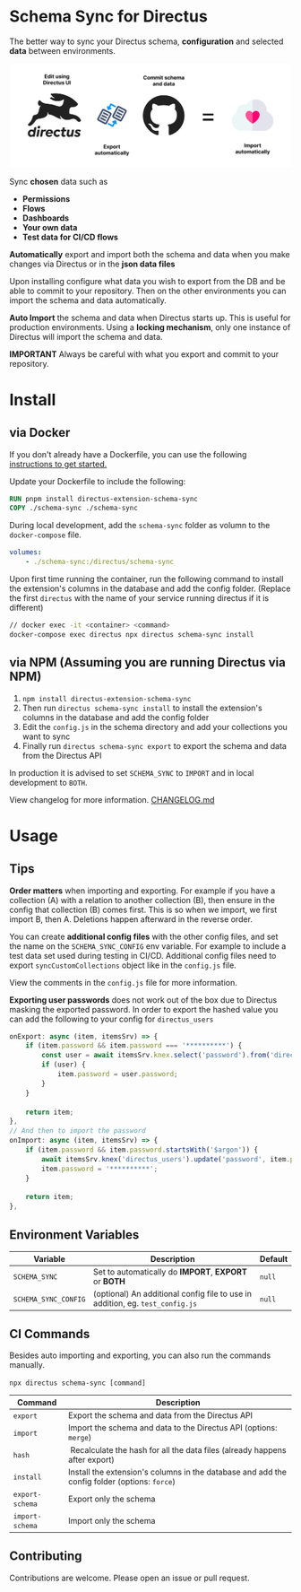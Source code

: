 # Schema Sync for Directus

The better way to sync your Directus schema, **configuration** and selected **data** between environments.

![Schema Sync](https://raw.githubusercontent.com/bcc-code/directus-schema-sync/8b44ddba3a07dc881b44c003b39b7951b80a22f3/SchemaSync.png)

Sync **chosen** data such as
 - **Permissions**
 - **Flows**
 - **Dashboards**
 - **Your own data**
 - **Test data for CI/CD flows**

**Automatically** export and import both the schema and data when you make changes via Directus or in the **json data files**


Upon installing configure what data you wish to export from the DB and be able to commit to your repository. Then on the other environments you can import the schema and data automatically.

**Auto Import** the schema and data when Directus starts up. This is useful for production environments. Using a **locking mechanism**, only one instance of Directus will import the schema and data.

**IMPORTANT** Always be careful with what you export and commit to your repository.

# Install

## via Docker

If you don't already have a Dockerfile, you can use the following [instructions to get started.](https://docs.directus.io/extensions/installing-extensions.html)

Update your Dockerfile to include the following:

```dockerfile
RUN pnpm install directus-extension-schema-sync
COPY ./schema-sync ./schema-sync
```

During local development, add the `schema-sync` folder as volumn to the `docker-compose` file.

```yaml
volumes:
	- ./schema-sync:/directus/schema-sync
```

Upon first time running the container, run the following command to install the extension's columns in the database and add the config folder. (Replace the first `directus` with the name of your service running directus if it is different)

```bash
// docker exec -it <container> <command>
docker-compose exec directus npx directus schema-sync install
```

## via NPM (Assuming you are running Directus via NPM)

 1. `npm install directus-extension-schema-sync`
 2. Then run `directus schema-sync install` to install the extension's columns in the database and add the config folder
 3. Edit the `config.js` in the schema directory and add your collections you want to sync
 4. Finally run `directus schema-sync export` to export the schema and data from the Directus API

In production it is advised to set `SCHEMA_SYNC` to `IMPORT` and in local development to `BOTH`.

View changelog for more information. [CHANGELOG.md](https://github.com/bcc-code/directus-schema-sync/blob/main/CHANGELOG.md)

# Usage

## Tips

**Order matters** when importing and exporting. For example if you have a collection (A) with a relation to another collection (B), then ensure in the config that collection (B) comes first. This is so when we import, we first import B, then A. Deletions happen afterward in the reverse order.

You can create **additional config files** with the other config files, and set the name on the `SCHEMA_SYNC_CONFIG` env variable. For example to include a test data set used during testing in CI/CD. Additional config files need to export `syncCustomCollections` object like in the `config.js` file.

View the comments in the `config.js` file for more information.

**Exporting user passwords** does not work out of the box due to Directus masking the exported password. In order to export the hashed value you can add the following to your config for `directus_users`

```js
onExport: async (item, itemsSrv) => {
	if (item.password && item.password === '**********') {
		const user = await itemsSrv.knex.select('password').from('directus_users').where('id', item.id).first();
		if (user) {
			item.password = user.password;
		}
	}

	return item;
},
// And then to import the password
onImport: async (item, itemsSrv) => {
	if (item.password && item.password.startsWith('$argon')) {
		await itemsSrv.knex('directus_users').update('password', item.password).where('id', item.id);
		item.password = '**********';
	}

	return item;
},
```

## Environment Variables

| Variable | Description | Default |
| -------- | ----------- | ------- |
| `SCHEMA_SYNC` | Set to automatically do **IMPORT**, **EXPORT** or **BOTH** | `null` |
| `SCHEMA_SYNC_CONFIG` | (optional) An additional config file to use in addition, eg. `test_config.js` | `null` |


## CI Commands

Besides auto importing and exporting, you can also run the commands manually.

`npx directus schema-sync [command]`

| Command | Description |
| ------- | ----------- |
| `export` | Export the schema and data from the Directus API |
| `import` | Import the schema and data to the Directus API (options: `merge`) |
| `hash`| Recalculate the hash for all the data files (already happens after export) |
| `install` | Install the extension's columns in the database and add the config folder (options: `force`) |
| `export-schema` | Export only the schema |
| `import-schema` | Import only the schema |

## Contributing

Contributions are welcome. Please open an issue or pull request.
